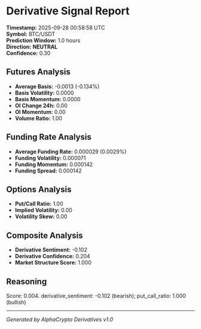# Derivative Signal Report

**Timestamp:** 2025-09-28 00:58:58 UTC  
**Symbol:** BTC/USDT  
**Prediction Window:** 1.0 hours  
**Direction:** **NEUTRAL**  
**Confidence:** 0.30

## Futures Analysis
- **Average Basis:** -0.0013 (-0.134%)
- **Basis Volatility:** 0.0000
- **Basis Momentum:** 0.0000
- **OI Change 24h:** 0.00
- **OI Momentum:** 0.00
- **Volume Ratio:** 1.00

## Funding Rate Analysis
- **Average Funding Rate:** 0.000029 (0.0029%)
- **Funding Volatility:** 0.000071
- **Funding Momentum:** 0.000142
- **Funding Spread:** 0.000142

## Options Analysis
- **Put/Call Ratio:** 1.00
- **Implied Volatility:** 0.00
- **Volatility Skew:** 0.00

## Composite Analysis
- **Derivative Sentiment:** -0.102
- **Derivative Confidence:** 0.204
- **Market Structure Score:** 1.000

## Reasoning
Score: 0.004. derivative_sentiment: -0.102 (bearish); put_call_ratio: 1.000 (bullish)

---
*Generated by AlphaCrypto Derivatives v1.0*
